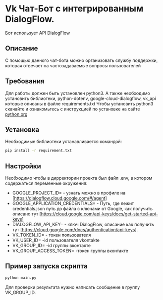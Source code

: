 # Vk Чат-Бот с интегрированным DialogFlow.
 Бот использует API DialogFlow

## Описание
С помощью данного чат-бота можно организовать службу поддержки, которая отвечает на частозадаваемые вопросы пользователей 

## Требования
Для работы должен быть установлен python3. А также необходимо установить библиотеки, python-dotenv, 
google-cloud-dialogflow, vk_api  которые описаны в файле requirements.txt
Чтобы установить python3 скачайте и ознакомьтесь с инструкцией по установке на сайте [python.org](https://www.python.org/downoloads)

## Установка
Необходимые библиотеки устанавливается командой:
```bash
pip install -r requirement.txt
```

## Настройки
Необходимо чтобы в дирректории проекта был файл .env, в котором содержаться переменные окружения:
* GOOGLE_PROJECT_ID= - узнать можно в профиле на [https://dialogflow.cloud.google.com/#/agent]
* GOOGLE_APPLICATION_CREDENTIALS= - Путь, где лежит credentials.json путь до файла с ключами от Google, как получить описано тут [https://cloud.google.com/api-keys/docs/get-started-api-keys]
* DIALOGFLOW_API_KEY= - ключ DialogFlow, описание как получить тут [https://cloud.google.com/docs/authentication/api-keys].
* VK_TOKEN_ID=  - токен пользователя
* VK_USER_ID= -id пользователя vkontakte
* VK_GROUP_ID= -id группы вконтакте
* VK_GROUP_ACCESS_TOKEN= -токен группы вконтакте

## Пример запуска скрипта
```bash
python main.py
```

Для проверки результата нужно написать сообщение в группу VK_GROUP_ID.